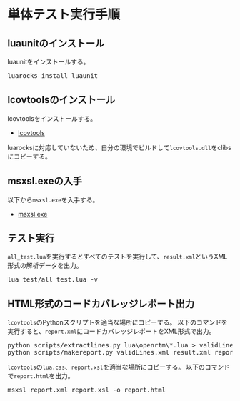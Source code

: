 # 単体テスト実行手順
## luaunitのインストール

luaunitをインストールする。

<pre>
luarocks install luaunit
</pre>

## lcovtoolsのインストール

lcovtoolsをインストールする。

* [lcovtools](https://github.com/nmcveity/lcovtools)

luarocksに対応していないため、自分の環境でビルドして`lcovtools.dll`をclibsにコピーする。

## msxsl.exeの入手

以下から`msxsl.exe`を入手する。

* [msxsl.exe](https://www.microsoft.com/en-us/download/details.aspx?id=21714)

## テスト実行

`all_test.lua`を実行するとすべてのテストを実行して、`result.xml`というXML形式の解析データを出力。

<pre>
lua test/all_test.lua -v
</pre>

## HTML形式のコードカバレッジレポート出力

`lcovtools`のPythonスクリプトを適当な場所にコピーする。
以下のコマンドを実行すると、`report.xml`にコードカバレッジレポートをXML形式で出力。

<pre>
python scripts/extractlines.py lua\openrtm\*.lua > validLines.xml
python scripts/makereport.py validLines.xml result.xml report.xml -b ./
</pre>


`lcovtools`の`lua.css`、`report.xsl`を適当な場所にコピーする。
以下のコマンドで`report.html`を出力。

<pre>
msxsl report.xml report.xsl -o report.html
</pre>

